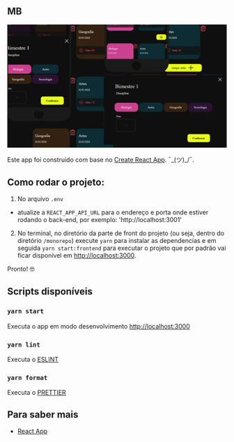 ## MB

<div align="center">
  <img src="https://github.com/41RDG6BR/projeto-mb/blob/main/packages/mb-frontend/src/assets/images/mb.png">
</div>


Este app foi construído com base no [Create React App](https://github.com/facebook/create-react-app). 
¯\_(ツ)\_/¯.

## Como rodar o projeto:

1. No arquivo `.env`

- atualize a `REACT_APP_API_URL` para o endereço e porta onde estiver rodando o back-end, por exemplo: 'http://localhost:3001'

2. No terminal, no diretório da parte de front do projeto (ou seja, dentro do diretório `/monorepo`) execute `yarn` para instalar as dependencias e em seguida `yarn start:frontend` para executar o projeto que por padrão vai ficar disponível em [http://localhost:3000](http://localhost:3000).

Pronto! 🤓

## Scripts disponíveis

### `yarn start`

Executa o app em modo desenvolvimento [http://localhost:3000](http://localhost:3000)

### `yarn lint`

Executa o [ESLINT](https://eslint.org/) <br />

### `yarn format`

Executa o [PRETTIER](https://prettier.io/) <br />

## Para saber mais

- [React App](https://facebook.github.io/create-react-app/docs/getting-started)